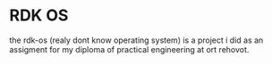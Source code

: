 # RDK OS

the rdk-os (realy dont know operating system) is a project i did as an assigment for my diploma of practical engineering at ort rehovot.
